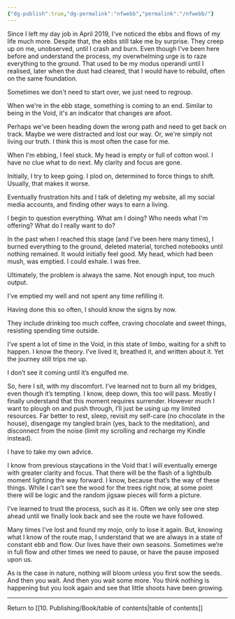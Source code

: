 ```yaml
---
{"dg-publish":true,"dg-permalink":"nfwebb","permalink":"/nfwebb/"}
---
```



Since I left my day job in April 2019, I've noticed the ebbs and flows of my life much more. Despite that, the ebbs still take me by surprise. They creep up on me, unobserved, until I crash and burn. Even though I've been here before and understand the process, my overwhelming urge is to raze everything to the ground. That used to be my modus operandi until I realised, later when the dust had cleared, that I would have to rebuild, often on the same foundation.

Sometimes we don't need to start over, we just need to regroup. 

When we're in the ebb stage, something is coming to an end. Similar to being in the Void, it's an indicator that changes are afoot.

Perhaps we've been heading down the wrong path and need to get back on track. Maybe we were distracted and lost our way. Or, we're simply not living our truth. I think this is most often the case for me.

When I'm ebbing, I feel stuck. My head is empty or full of cotton wool. I have no clue what to do next. My clarity and focus are gone. 

Initially, I try to keep going. I plod on, determined to force things to shift. Usually, that makes it worse.

Eventually frustration hits and I talk of deleting my website, all my social media accounts, and finding other ways to earn a living. 

I begin to question everything. What am I doing? Who needs what I'm offering? What do I really want to do?

In the past when I reached this stage (and I’ve been here many times), I burned everything to the ground, deleted material, torched notebooks until nothing remained. It would initially feel good. My head, which had been mush, was emptied. I could exhale. I was free.

Ultimately, the problem is always the same. Not enough input, too much output.

I've emptied my well and not spent any time refilling it.

Having done this so often, I should know the signs by now. 

They include drinking too much coffee, craving chocolate and sweet things, resisting spending time outside.

I’ve spent a lot of time in the Void, in this state of limbo, waiting for a shift to happen. I know the theory. I’ve lived it, breathed it, and written about it. Yet the journey still trips me up.

I don’t see it coming until it’s engulfed me.

So, here I sit, with my discomfort. I’ve learned not to burn all my bridges, even though it’s tempting. I know, deep down, this too will pass. Mostly I finally understand that this moment requires surrender. However much I want to plough on and push through, I’ll just be using up my limited resources. Far better to rest, sleep, revisit my self-care (no chocolate in the house), disengage my tangled brain (yes, back to the meditation), and disconnect from the noise (limit my scrolling and recharge my Kindle instead).

I have to take my own advice.

I know from previous staycations in the Void that I will eventually emerge with greater clarity and focus. That there will be the flash of a lightbulb moment lighting the way forward. I know, because that’s the way of these things. While I can’t see the wood for the trees right now, at some point there will be logic and the random jigsaw pieces will form a picture.

I’ve learned to trust the process, such as it is. Often we only see one step ahead until we finally look back and see the route we have followed.

Many times I’ve lost and found my mojo, only to lose it again. But, knowing what I know of the route map, I understand that we are always in a state of constant ebb and flow. Our lives have their own seasons. Sometimes we’re in full flow and other times we need to pause, or have the pause imposed upon us.

As is the case in nature, nothing will bloom unless you first sow the seeds. And then you wait. And then you wait some more. You think nothing is happening but you look again and see that little shoots have been growing.

---

Return to [[10. Publishing/Book/table of contents\|table of contents]]